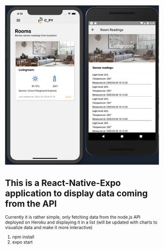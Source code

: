 ![iOS and Androind application](application.png)

# This is a React-Native-Expo application to display data coming from the API

Currently it is rather simple, only fetching data from the node.js API deployed on Heroku and displaying it in a list
(will be updated with charts to visualize data and make it more interactive)

1. npm install
2. expo start